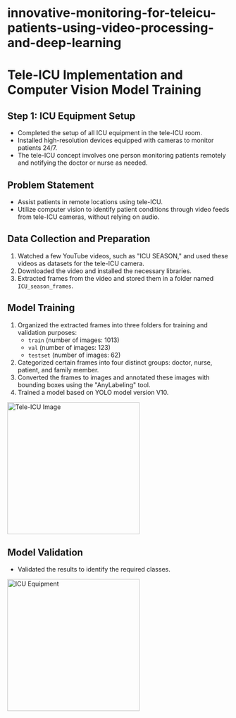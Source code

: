 # innovative-monitoring-for-teleicu-patients-using-video-processing-and-deep-learning




# Tele-ICU Implementation and Computer Vision Model Training

## Step 1: ICU Equipment Setup
- Completed the setup of all ICU equipment in the tele-ICU room.
- Installed high-resolution devices equipped with cameras to monitor patients 24/7.
- The tele-ICU concept involves one person monitoring patients remotely and notifying the doctor or nurse as needed.

## Problem Statement
- Assist patients in remote locations using tele-ICU.
- Utilize computer vision to identify patient conditions through video feeds from tele-ICU cameras, without relying on audio.

## Data Collection and Preparation
1. Watched a few YouTube videos, such as "ICU SEASON," and used these videos as datasets for the tele-ICU camera.
2. Downloaded the video and installed the necessary libraries.
3. Extracted frames from the video and stored them in a folder named `ICU_season_frames`.

## Model Training
1. Organized the extracted frames into three folders for training and validation purposes:
   - `train` (number of images: 1013)
   - `val` (number of images: 123)
   - `testset` (number of images: 62)
2. Categorized certain frames into four distinct groups: doctor, nurse, patient, and family member.
3. Converted the frames to images and annotated these images with bounding boxes using the "AnyLabeling" tool.
5. Trained a model based on YOLO model version V10.
<img src="https://drive.google.com/uc?export=view&id=1U8PaJ9EM5cIJpF9DHS6bCzYiQPttCqy0" alt="Tele-ICU Image" width="300" />

## Model Validation
- Validated the results to identify the required classes.


<img src="https://drive.google.com/uc?export=view&id=1-YYIA6EQkjM6cY2udIM4EqX90ut5Zz1u" alt="ICU Equipment" width="300"/>




